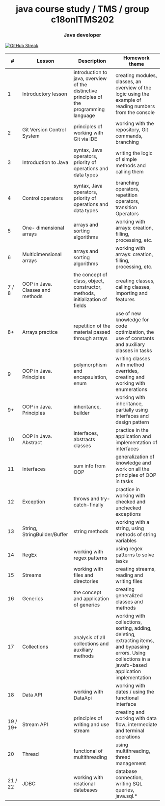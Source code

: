 <h1 align="center">java course study / TMS / group c18onlTMS202</h1>
<h3 align="center">Java developer</h3>

[![GitHub Streak](https://streak-stats.demolab.com/?user=DenverCoder1&theme=dark)](https://git.io/streak-stats)

| #        | Lesson                           | Description                                                                              | Homework theme                                                                                                                                              |
|----------|----------------------------------|------------------------------------------------------------------------------------------|-------------------------------------------------------------------------------------------------------------------------------------------------------------|
| 1        | Introductory lesson              | introduction to java, overview of the distinctive principles of the programming language | creating modules, classes, an overview of the logic using the example of reading numbers from the console                                                   |
| 2        | Git Version Control System       | principles of working with Git via IDE                                                   | working with the repository, Git commands, branching                                                                                                        |
| 3        | Introduction to Java             | syntax, Java operators, priority of operations and data types                            | writing the logic of simple methods and calling them                                                                                                        |
| 4        | Control operators                | syntax, Java operators, priority of operations and data types                            | branching operators, repetition operators, transition Operators                                                                                             |
| 5        | One- dimensional arrays          | arrays and sorting algorithms                                                            | working with arrays: creation, filling, processing, etc.                                                                                                    |
| 6        | Multidimensional arrays          | arrays and sorting algorithms                                                            | working with arrays: creation, filling, processing, etc.                                                                                                    |
| 7 / 8    | OOP in Java. Classes and methods | the concept of class, object, constructor, methods, initialization of fields             | creating classes, calling classes, importing and features                                                                                                   |
| 8+       | Arrays practice                  | repetition of the material passed through arrays                                         | use of new knowledge for code optimization, the use of constants and auxiliary classes in tasks                                                             |
| 9        | OOP in Java. Principles          | polymorphism and encapsulation, enum                                                     | writing classes with method overrides, creating and working with enumerations                                                                               |
| 9+       | OOP in Java. Principles          | inheritance, builder                                                                     | working with inheritance, partially using interfaces and design pattern                                                                                     |
| 10       | OOP in Java. Abstract            | interfaces, abstracts classes                                                            | practice in the application and implementation of interfaces                                                                                                |
| 11       | Interfaces                       | sum info from OOP                                                                        | generalization of knowledge and work on all the principles of OOP in tasks                                                                                  |
| 12       | Exception                        | throws and try-catch-finally                                                             | practice in working with checked and unchecked exceptions                                                                                                   |
| 13       | String, StringBuilder/Buffer     | string methods                                                                           | working with a string, using methods of string variables                                                                                                    |
| 14       | RegEx                            | working with regex patterns                                                              | using regex patterns to solve tasks                                                                                                                         |
| 15       | Streams                          | working with files and directories                                                       | creating streams, reading and writing files                                                                                                                 |
| 16       | Generics                         | the concept and application of generics                                                  | creating generalized classes and methods                                                                                                                    |
| 17       | Collections                      | analysis of all collections and auxiliary methods                                        | working with collections, sorting, adding, deleting, extracting items, and bypassing errors. Using collections in a javafx-based application implementation |
| 18       | Data API                         | working with DataApi                                                                     | working with dates / using the functional interface                                                                                                         |
| 19 / 19+ | Stream API                       | principles of writing and use stream                                                     | creating and working with data flow, intermediate and terminal operations                                                                                   | 
| 20       | Thread                           | functional of multithreading                                                             | using multithreading, thread management                                                                                                                     |
| 21 / 22  | JDBC                             | working with relational databases                                                        | database connection, writing SQL queries, java.sql.*                                                                                                        |